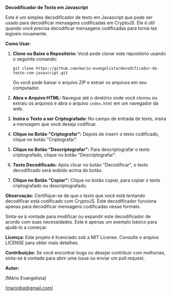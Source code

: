 **Decodificador de Texto em Javascript**

Este é um simples decodificador de texto em Javascript que pode ser usado para decodificar mensagens codificadas em CryptoJS. Ele é útil quando você precisa decodificar mensagens codificadas para torná-las legíveis novamente.

**Como Usar:**

1. **Clone ou Baixe o Repositório:**
   Você pode clonar este repositório usando o seguinte comando:
   ```
   git clone https://github.com/mario-evangelista/decodificador-de-texto-com-javascript.git
   ```
   Ou você pode baixar o arquivo ZIP e extrair os arquivos em seu computador.

2. **Abra o Arquivo HTML:**
   Navegue até o diretório onde você clonou ou extraiu os arquivos e abra o arquivo `index.html` em um navegador da web.


3. **Insira o Texto a ser Criptografado:**
   No campo de entrada de texto, insira a mensagem que você deseja codificar.
   

4. **Clique no Botão "Criptografar":**
   Depois de inserir o texto codificado, clique no botão "Criptografar".


6. **Clique no Botão "Descriptografar":**
   Para descriptografar o texto criptografado, clique no botão "Descriptografar".
   

7. **Texto Decodificado:**
   Após clicar no botão "Decodificar", o texto decodificado será exibido acima do botão.

   
8. **Clique no Botão "Copiar":**
   Clique no botão copiar, para copiar o texto criptografado ou descriptografado.

**Observação:**
Certifique-se de que o texto que você está tentando decodificar está codificado com CryptoJS. Este decodificador funciona apenas para decodificar mensagens codificadas nesse formato.

Sinta-se à vontade para modificar ou expandir este decodificador de acordo com suas necessidades. Este é apenas um exemplo básico para ajudá-lo a começar.

**Licença:**
Este projeto é licenciado sob a MIT License. Consulte o arquivo LICENSE para obter mais detalhes.

**Contribuição:**
Se você encontrar bugs ou desejar contribuir com melhorias, sinta-se à vontade para abrir uma issue ou enviar um pull request.


**Autor:**

[Mário Evangelista]

[mariojbe@gmail.com]
